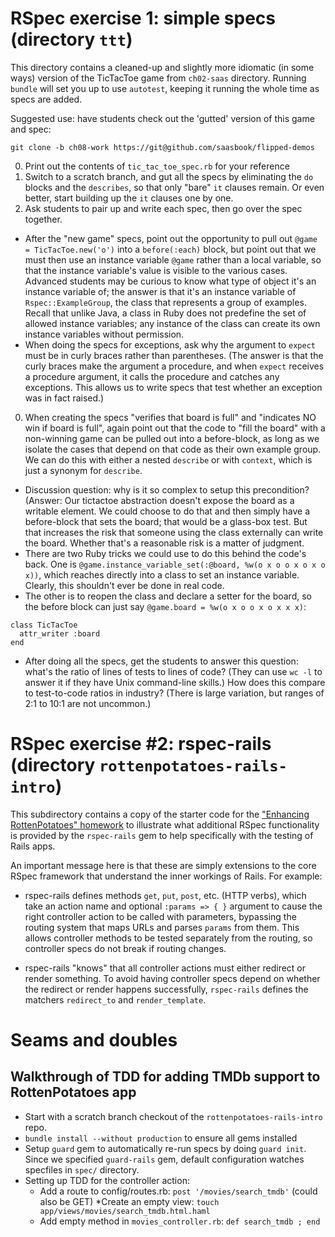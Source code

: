 # RSpec exercise 1: simple specs (directory `ttt`)

This directory contains a cleaned-up and slightly more idiomatic (in
some ways) version of the TicTacToe game from `ch02-saas` directory.
Running `bundle` will set you up to use `autotest`, keeping it running
the whole time as specs are added.

Suggested use: have students check out the 'gutted' version of this game
and spec:

`git clone -b ch08-work https://git@github.com/saasbook/flipped-demos`


0. Print out the contents of `tic_tac_toe_spec.rb` for your reference
0. Switch to a scratch branch, and gut all the specs by
eliminating the `do` blocks and the `describes`, so that only "bare"
`it` clauses remain.  Or even better, start building up the `it` clauses
one by one.
0. Ask students to pair up and write each spec, then go over the spec
together.  
  * After the "new game" specs, point out the opportunity to pull
out `@game = TicTacToe.new('o')` into a `before(:each)` block, but point
out that we must then use an instance variable `@game` rather than a
local variable, so that the instance variable's value is visible to the
various cases.  Advanced students may be curious to know what type of
object it's an instance variable of; the answer is that it's an instance
variable of `Rspec::ExampleGroup`, the class that represents a group of
examples.  Recall that unlike Java, a class in Ruby does not predefine
the set of allowed instance variables; any instance of the class can
create its own instance variables without permission.
  * When doing the specs for exceptions, ask why the argument to
  `expect` must be in curly braces rather than parentheses. (The answer
  is that the curly braces make the argument a procedure, and when
  `expect` receives a procedure argument, it calls the procedure and
  catches any exceptions.  This allows us to write specs that test
  whether an exception was in fact raised.)

0. When creating the specs "verifies that board is full" and "indicates
NO win if board is full", again point out that the code to "fill the
board" with a non-winning game can be pulled out into a before-block,
as long as we isolate the cases that depend on that code as their own
example group.  We can do this with either a nested `describe` or with
`context`, which is just a synonym for `describe`.
  * Discussion question: why is it so complex to setup this
  precondition?  (Answer: Our tictactoe abstraction doesn't expose the
  board as a writable element.  We could choose to do that and then
  simply have a before-block that sets the board; that would be a
  glass-box test.  But that increases the risk that someone using the
  class externally can write the board.  Whether that's a reasonable
  risk is a matter of judgment.  
  * There are two Ruby tricks we could use to do this behind the code's
  back.  One is `@game.instance_variable_set(:@board, %w(o x o o x o x o
  x))`, which reaches directly into a class to set an instance
  variable.  Clearly, this shouldn't ever be done in real code.
  * The other is to reopen the class and declare a setter for the board,
  so the before block can just say `@game.board = %w(o x o o x o x x x)`:
```
class TicTacToe
  attr_writer :board
end
```


* After doing all the specs, get the students to answer this question:
what's the ratio of lines of tests to lines of code?  (They can use `wc
-l` to answer it if they have Unix command-line skills.)  How does this
compare to test-to-code ratios in industry?  (There is large variation, but
ranges of 2:1 to 10:1 are not uncommon.)

# RSpec exercise #2: rspec-rails (directory `rottenpotatoes-rails-intro`)

This subdirectory contains a copy of the starter code for the ["Enhancing
RottenPotatoes"
homework](https://github.com/saasbook/hw-rottenpotatoes-rails-intro) to
illustrate what additional RSpec functionality is provided by the
`rspec-rails` gem to help specifically with the testing of Rails apps.

An important message here is that these are simply extensions to the
core RSpec framework that understand the inner workings of Rails.  For
example:

* rspec-rails defines methods `get`, `put`, `post`, etc. (HTTP verbs),
which take an action name and optional `:params => { }` argument to
cause the right controller action to be called with parameters,
bypassing the routing system that maps URLs and parses `params` from
them.  This allows controller methods to be tested separately from the
routing, so controller specs do not break if routing changes.

* rspec-rails "knows" that all controller actions must either redirect
or render something.  To avoid having controller specs depend on whether
the redirect or render happens successfully, `rspec-rails` defines the
matchers `redirect_to` and `render_template`.

# Seams and doubles

## Walkthrough of TDD for adding TMDb support to RottenPotatoes app

* Start with a scratch branch checkout of the
`rottenpotatoes-rails-intro` repo. 
* `bundle install --without production` to ensure all gems installed
* Setup `guard` gem to automatically re-run specs by doing `guard
init`.  Since we specified `guard-rails` gem, default configuration
watches specfiles in `spec/` directory.
* Setting up TDD for the controller action:
  * Add a route to config/routes.rb: `post '/movies/search_tmdb'` (could
  also be GET)
  *Create an empty view: `touch app/views/movies/search_tmdb.html.haml`
  * Add empty method in `movies_controller.rb`: `def search_tmdb ; end`

